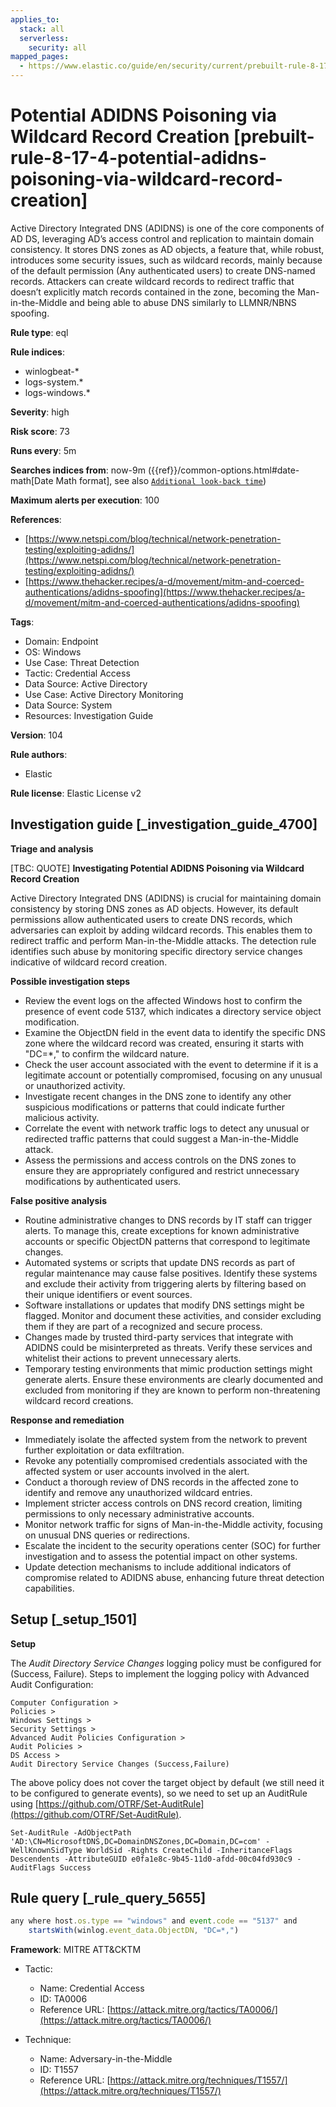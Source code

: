 ```yaml
---
applies_to:
  stack: all
  serverless:
    security: all
mapped_pages:
  - https://www.elastic.co/guide/en/security/current/prebuilt-rule-8-17-4-potential-adidns-poisoning-via-wildcard-record-creation.html
---
```


# Potential ADIDNS Poisoning via Wildcard Record Creation [prebuilt-rule-8-17-4-potential-adidns-poisoning-via-wildcard-record-creation]

Active Directory Integrated DNS (ADIDNS) is one of the core components of AD DS, leveraging AD’s access control and replication to maintain domain consistency. It stores DNS zones as AD objects, a feature that, while robust, introduces some security issues, such as wildcard records, mainly because of the default permission (Any authenticated users) to create DNS-named records. Attackers can create wildcard records to redirect traffic that doesn’t explicitly match records contained in the zone, becoming the Man-in-the-Middle and being able to abuse DNS similarly to LLMNR/NBNS spoofing.

**Rule type**: eql

**Rule indices**:

* winlogbeat-*
* logs-system.*
* logs-windows.*

**Severity**: high

**Risk score**: 73

**Runs every**: 5m

**Searches indices from**: now-9m ({{ref}}/common-options.html#date-math[Date Math format], see also [`Additional look-back time`](docs-content://solutions/security/detect-and-alert/create-detection-rule.md#rule-schedule))

**Maximum alerts per execution**: 100

**References**:

* [https://www.netspi.com/blog/technical/network-penetration-testing/exploiting-adidns/](https://www.netspi.com/blog/technical/network-penetration-testing/exploiting-adidns/)
* [https://www.thehacker.recipes/a-d/movement/mitm-and-coerced-authentications/adidns-spoofing](https://www.thehacker.recipes/a-d/movement/mitm-and-coerced-authentications/adidns-spoofing)

**Tags**:

* Domain: Endpoint
* OS: Windows
* Use Case: Threat Detection
* Tactic: Credential Access
* Data Source: Active Directory
* Use Case: Active Directory Monitoring
* Data Source: System
* Resources: Investigation Guide

**Version**: 104

**Rule authors**:

* Elastic

**Rule license**: Elastic License v2

## Investigation guide [_investigation_guide_4700]

**Triage and analysis**

[TBC: QUOTE]
**Investigating Potential ADIDNS Poisoning via Wildcard Record Creation**

Active Directory Integrated DNS (ADIDNS) is crucial for maintaining domain consistency by storing DNS zones as AD objects. However, its default permissions allow authenticated users to create DNS records, which adversaries can exploit by adding wildcard records. This enables them to redirect traffic and perform Man-in-the-Middle attacks. The detection rule identifies such abuse by monitoring specific directory service changes indicative of wildcard record creation.

**Possible investigation steps**

* Review the event logs on the affected Windows host to confirm the presence of event code 5137, which indicates a directory service object modification.
* Examine the ObjectDN field in the event data to identify the specific DNS zone where the wildcard record was created, ensuring it starts with "DC=*," to confirm the wildcard nature.
* Check the user account associated with the event to determine if it is a legitimate account or potentially compromised, focusing on any unusual or unauthorized activity.
* Investigate recent changes in the DNS zone to identify any other suspicious modifications or patterns that could indicate further malicious activity.
* Correlate the event with network traffic logs to detect any unusual or redirected traffic patterns that could suggest a Man-in-the-Middle attack.
* Assess the permissions and access controls on the DNS zones to ensure they are appropriately configured and restrict unnecessary modifications by authenticated users.

**False positive analysis**

* Routine administrative changes to DNS records by IT staff can trigger alerts. To manage this, create exceptions for known administrative accounts or specific ObjectDN patterns that correspond to legitimate changes.
* Automated systems or scripts that update DNS records as part of regular maintenance may cause false positives. Identify these systems and exclude their activity from triggering alerts by filtering based on their unique identifiers or event sources.
* Software installations or updates that modify DNS settings might be flagged. Monitor and document these activities, and consider excluding them if they are part of a recognized and secure process.
* Changes made by trusted third-party services that integrate with ADIDNS could be misinterpreted as threats. Verify these services and whitelist their actions to prevent unnecessary alerts.
* Temporary testing environments that mimic production settings might generate alerts. Ensure these environments are clearly documented and excluded from monitoring if they are known to perform non-threatening wildcard record creations.

**Response and remediation**

* Immediately isolate the affected system from the network to prevent further exploitation or data exfiltration.
* Revoke any potentially compromised credentials associated with the affected system or user accounts involved in the alert.
* Conduct a thorough review of DNS records in the affected zone to identify and remove any unauthorized wildcard entries.
* Implement stricter access controls on DNS record creation, limiting permissions to only necessary administrative accounts.
* Monitor network traffic for signs of Man-in-the-Middle activity, focusing on unusual DNS queries or redirections.
* Escalate the incident to the security operations center (SOC) for further investigation and to assess the potential impact on other systems.
* Update detection mechanisms to include additional indicators of compromise related to ADIDNS abuse, enhancing future threat detection capabilities.


## Setup [_setup_1501]

**Setup**

The *Audit Directory Service Changes* logging policy must be configured for (Success, Failure). Steps to implement the logging policy with Advanced Audit Configuration:

```
Computer Configuration >
Policies >
Windows Settings >
Security Settings >
Advanced Audit Policies Configuration >
Audit Policies >
DS Access >
Audit Directory Service Changes (Success,Failure)
```

The above policy does not cover the target object by default (we still need it to be configured to generate events), so we need to set up an AuditRule using [https://github.com/OTRF/Set-AuditRule](https://github.com/OTRF/Set-AuditRule).

```
Set-AuditRule -AdObjectPath 'AD:\CN=MicrosoftDNS,DC=DomainDNSZones,DC=Domain,DC=com' -WellKnownSidType WorldSid -Rights CreateChild -InheritanceFlags Descendents -AttributeGUID e0fa1e8c-9b45-11d0-afdd-00c04fd930c9 -AuditFlags Success
```


## Rule query [_rule_query_5655]

```js
any where host.os.type == "windows" and event.code == "5137" and
    startsWith(winlog.event_data.ObjectDN, "DC=*,")
```

**Framework**: MITRE ATT&CKTM

* Tactic:

    * Name: Credential Access
    * ID: TA0006
    * Reference URL: [https://attack.mitre.org/tactics/TA0006/](https://attack.mitre.org/tactics/TA0006/)

* Technique:

    * Name: Adversary-in-the-Middle
    * ID: T1557
    * Reference URL: [https://attack.mitre.org/techniques/T1557/](https://attack.mitre.org/techniques/T1557/)



